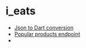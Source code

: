 # i_eats

- [Json to Dart conversion](https://javiercbk.github.io/json_to_dart/)
- [Popular products endpoint](http://mvs.bslmeiyu.com/api/v1/products/popular)
- 